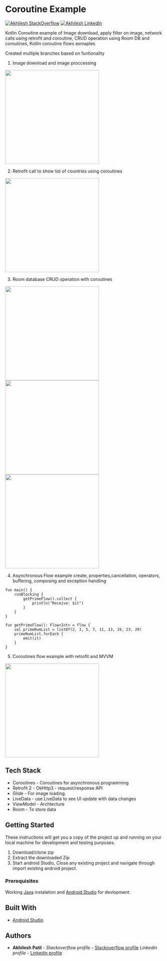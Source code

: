 # Coroutine Example
[![Akhilesh StackOverflow](https://img.shields.io/badge/Akhilesh-StackOverflow-orange.svg?style=for-the-badge)](https://stackoverflow.com/users/1548824/akhilesh0707)
[![Akhilesh LinkedIn](https://img.shields.io/badge/Akhilesh-LinkedIn-blue.svg?style=for-the-badge)](https://www.linkedin.com/in/akhilesh0707/)

Kotlin Coroutine example of Image download, apply filter on image, network calls using retrofit and coroutine, CRUD operation using Room DB and coroutines, Kotlin coroutine flows exmaples

Created multiple branches based on funtionality

1. Image download and image proccessing
<img src="https://github.com/akhilesh0707/CoroutineExample/blob/master/previews/image_download_process.png" width="300">

2. Retrofit call to show list of countries using coroutines
<img src="https://github.com/akhilesh0707/CoroutineExample/blob/master/previews/retrofit_mvvm.png" width="300">

3. Room database CRUD operation with coroutines 

<img src="https://github.com/akhilesh0707/CoroutineExample/blob/master/previews/room_1.png" width="300"> <img src="https://github.com/akhilesh0707/CoroutineExample/blob/master/previews/room2.png" width="300"> <img src="https://github.com/akhilesh0707/CoroutineExample/blob/master/previews/room3.png" width="300">

4. Asynchronous Flow example create, properties,cancellation, operators, buffering, composing and exception handling 

```
fun main() {
    runBlocking {
        getPrimeFlow().collect {
            println("Receive: $it")
        }
    }
}

fun getPrimeFlow(): Flow<Int> = flow {
    val primeNumList = listOf(2, 3, 5, 7, 11, 13, 19, 23, 29)
    primeNumList.forEach {
        emit(it)
    }
}
```

5. Coroutines flow example with retrofit and MVVM
<img src="https://github.com/akhilesh0707/CoroutineExample/blob/master/previews/flow_mvvm_retrofit.png" width="300">

## Tech Stack
- Coroutines - Coroutines for asynchronous programming
- Retrofit 2 - OkHttp3 - request/response API
- Glide - For image loading.
- LiveData - use LiveData to see UI update with data changes
- ViewModel - Archtecture
- Room - To store data

## Getting Started
These instructions will get you a copy of the project up and running on your local machine for development and testing purposes.

1. Download/clone zip
2. Extract the downloaded Zip
3. Start android Studio, Close any existing project and navigate through import existing android project.


### Prerequisites

Working [Java](https://www.oracle.com/technetwork/java/javase/downloads/index.html) instalation and [Android Studio](https://developer.android.com/studio/) for devlopment.


## Built With

* [Android Studio](https://developer.android.com/studio/)


## Authors

* **Akhilesh Patil** - *Stackoverflow profile* - [Stackoverflow profile](https://stackoverflow.com/users/1548824/akhilesh0707)
			  *Linkedin profile* - [Linkedin profile](https://www.linkedin.com/in/akhilesh0707/)

